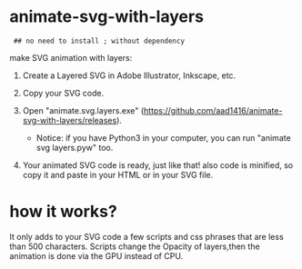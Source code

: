 # animate-svg-with-layers
     ## no need to install ; without dependency
make SVG animation with layers:

1. Create a Layered SVG in Adobe Illustrator, Inkscape, etc.

2. Copy your SVG code.

3. Open "animate.svg.layers.exe" (https://github.com/aad1416/animate-svg-with-layers/releases). 
      * Notice: if you have Python3 in your computer, you can run "animate svg layers.pyw" too.

4. Your animated SVG code is ready, just like that! also code is minified, so copy it and paste in your HTML or in your SVG file.

# how it works?

It only adds to your SVG code a few scripts and css phrases that are less than 500 characters.
Scripts change the Opacity of layers,then the animation is done via the GPU instead of CPU.
